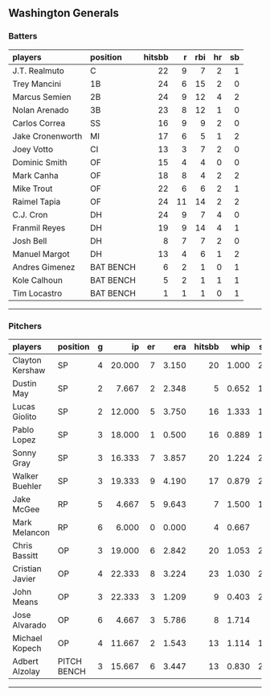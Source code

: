 ## Washington Generals

### Batters

 
|players          |position  | hitsbb|  r| rbi| hr| sb| 
|:----------------|:---------|------:|--:|---:|--:|--:| 
|J.T. Realmuto    |C         |     22|  9|   7|  2|  1| 
|Trey Mancini     |1B        |     24|  6|  15|  2|  0| 
|Marcus Semien    |2B        |     24|  9|  12|  4|  2| 
|Nolan Arenado    |3B        |     23|  8|  12|  1|  0| 
|Carlos Correa    |SS        |     16|  9|   9|  2|  0| 
|Jake Cronenworth |MI        |     17|  6|   5|  1|  2| 
|Joey Votto       |CI        |     13|  3|   7|  2|  0| 
|Dominic Smith    |OF        |     15|  4|   4|  0|  0| 
|Mark Canha       |OF        |     18|  8|   4|  2|  2| 
|Mike Trout       |OF        |     22|  6|   6|  2|  1| 
|Raimel Tapia     |OF        |     24| 11|  14|  2|  2| 
|C.J. Cron        |DH        |     24|  9|   7|  4|  0| 
|Franmil Reyes    |DH        |     19|  9|  14|  4|  1| 
|Josh Bell        |DH        |      8|  7|   7|  2|  0| 
|Manuel Margot    |DH        |     13|  4|   6|  1|  2| 
|Andres Gimenez   |BAT BENCH |      6|  2|   1|  0|  1| 
|Kole Calhoun     |BAT BENCH |      5|  2|   1|  1|  1| 
|Tim Locastro     |BAT BENCH |      1|  1|   1|  0|  1| 

* * *

### Pitchers

 
|players         |position    |  g|     ip| er|   era| hitsbb|  whip| so|  w| sv| 
|:---------------|:-----------|--:|------:|--:|-----:|------:|-----:|--:|--:|--:| 
|Clayton Kershaw |SP          |  4| 20.000|  7| 3.150|     20| 1.000| 22|  2|  0| 
|Dustin May      |SP          |  2|  7.667|  2| 2.348|      5| 0.652| 13|  0|  0| 
|Lucas Giolito   |SP          |  2| 12.000|  5| 3.750|     16| 1.333| 15|  0|  0| 
|Pablo Lopez     |SP          |  3| 18.000|  1| 0.500|     16| 0.889| 15|  0|  0| 
|Sonny Gray      |SP          |  3| 16.333|  7| 3.857|     20| 1.224| 25|  0|  0| 
|Walker Buehler  |SP          |  3| 19.333|  9| 4.190|     17| 0.879| 27|  0|  0| 
|Jake McGee      |RP          |  5|  4.667|  5| 9.643|      7| 1.500| 10|  0|  2| 
|Mark Melancon   |RP          |  6|  6.000|  0| 0.000|      4| 0.667|  7|  0|  5| 
|Chris Bassitt   |OP          |  3| 19.000|  6| 2.842|     20| 1.053| 24|  1|  0| 
|Cristian Javier |OP          |  4| 22.333|  8| 3.224|     23| 1.030| 27|  2|  0| 
|John Means      |OP          |  3| 22.333|  3| 1.209|      9| 0.403| 27|  3|  0| 
|Jose Alvarado   |OP          |  6|  4.667|  3| 5.786|      8| 1.714|  7|  0|  1| 
|Michael Kopech  |OP          |  4| 11.667|  2| 1.543|     13| 1.114| 18|  1|  0| 
|Adbert Alzolay  |PITCH BENCH |  3| 15.667|  6| 3.447|     13| 0.830| 20|  1|  0| 


* * *


